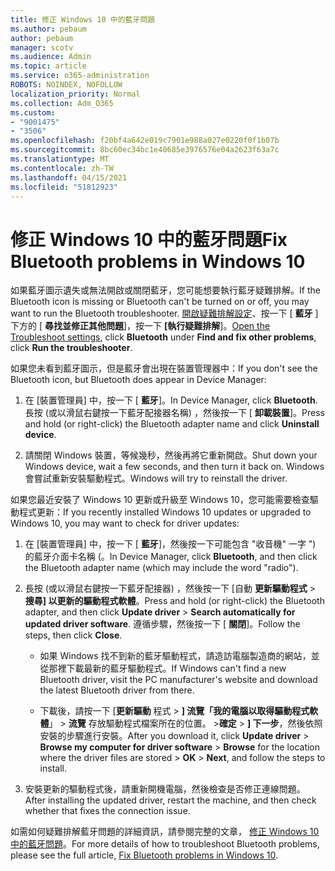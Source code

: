 ```yaml
---
title: 修正 Windows 10 中的藍牙問題
ms.author: pebaum
author: pebaum
manager: scotv
ms.audience: Admin
ms.topic: article
ms.service: o365-administration
ROBOTS: NOINDEX, NOFOLLOW
localization_priority: Normal
ms.collection: Adm_O365
ms.custom:
- "9001475"
- "3506"
ms.openlocfilehash: f20bf4a642e019c7901e988a027e0220f0f1b07b
ms.sourcegitcommit: 8bc60ec34bc1e40685e3976576e04a2623f63a7c
ms.translationtype: MT
ms.contentlocale: zh-TW
ms.lasthandoff: 04/15/2021
ms.locfileid: "51812923"
---
```

# <a name="fix-bluetooth-problems-in-windows-10"></a><span data-ttu-id="10094-102">修正 Windows 10 中的藍牙問題</span><span class="sxs-lookup"><span data-stu-id="10094-102">Fix Bluetooth problems in Windows 10</span></span>

<span data-ttu-id="10094-103">如果藍牙圖示遺失或無法開啟或關閉藍牙，您可能想要執行藍牙疑難排解。</span><span class="sxs-lookup"><span data-stu-id="10094-103">If the Bluetooth icon is missing or Bluetooth can't be turned on or off, you may want to run the Bluetooth troubleshooter.</span></span> <span data-ttu-id="10094-104">[開啟疑難排解設定](ms-settings:troubleshoot)、按一下 [ **藍牙** ] 下方的 [ **尋找並修正其他問題**]，按一下 **[執行疑難排解**]。</span><span class="sxs-lookup"><span data-stu-id="10094-104">[Open the Troubleshoot settings](ms-settings:troubleshoot), click **Bluetooth** under **Find and fix other problems**, click **Run the troubleshooter**.</span></span>

<span data-ttu-id="10094-105">如果您未看到藍牙圖示，但是藍牙會出現在裝置管理器中：</span><span class="sxs-lookup"><span data-stu-id="10094-105">If you don't see the Bluetooth icon, but Bluetooth does appear in Device Manager:</span></span>

1. <span data-ttu-id="10094-106">在 [裝置管理員] 中，按一下 [ **藍牙**]。</span><span class="sxs-lookup"><span data-stu-id="10094-106">In Device Manager, click **Bluetooth**.</span></span> <span data-ttu-id="10094-107">長按 (或以滑鼠右鍵按一下藍牙配接器名稱) ，然後按一下 [ **卸載裝置**]。</span><span class="sxs-lookup"><span data-stu-id="10094-107">Press and hold (or right-click) the Bluetooth adapter name and click **Uninstall device**.</span></span>

2. <span data-ttu-id="10094-108">請關閉 Windows 裝置，等候幾秒，然後再將它重新開啟。</span><span class="sxs-lookup"><span data-stu-id="10094-108">Shut down your Windows device, wait a few seconds, and then turn it back on.</span></span> <span data-ttu-id="10094-109">Windows 會嘗試重新安裝驅動程式。</span><span class="sxs-lookup"><span data-stu-id="10094-109">Windows will try to reinstall the driver.</span></span>

<span data-ttu-id="10094-110">如果您最近安裝了 Windows 10 更新或升級至 Windows 10，您可能需要檢查驅動程式更新：</span><span class="sxs-lookup"><span data-stu-id="10094-110">If you recently installed Windows 10 updates or upgraded to Windows 10, you may want to check for driver updates:</span></span>

1. <span data-ttu-id="10094-111">在 [裝置管理員] 中，按一下 [ **藍牙**]，然後按一下可能包含 "收音機" 一字 ") 的藍牙介面卡名稱 (。</span><span class="sxs-lookup"><span data-stu-id="10094-111">In Device Manager, click **Bluetooth**, and then click the Bluetooth adapter name (which may include the word "radio").</span></span>

2. <span data-ttu-id="10094-112">長按 (或以滑鼠右鍵按一下藍牙配接器) ，然後按一下 [自動 **更新驅動程式**  >  **搜尋] 以更新的驅動程式軟體**。</span><span class="sxs-lookup"><span data-stu-id="10094-112">Press and hold (or right-click) the Bluetooth adapter, and then click **Update driver** > **Search automatically for updated driver software**.</span></span> <span data-ttu-id="10094-113">遵循步驟，然後按一下 [ **關閉**]。</span><span class="sxs-lookup"><span data-stu-id="10094-113">Follow the steps, then click **Close**.</span></span>

      - <span data-ttu-id="10094-114">如果 Windows 找不到新的藍牙驅動程式，請造訪電腦製造商的網站，並從那裡下載最新的藍牙驅動程式。</span><span class="sxs-lookup"><span data-stu-id="10094-114">If Windows can't find a new Bluetooth driver, visit the PC manufacturer's website and download the latest Bluetooth driver from there.</span></span>

    - <span data-ttu-id="10094-115">下載後，請按一下 [**更新驅動** 程式  >  **] 流覽「我的電腦以取得驅動程式軟體**」  >  **流覽** 存放驅動程式檔案所在的位置。 >**確定**  >  **] 下一步**，然後依照安裝的步驟進行安裝。</span><span class="sxs-lookup"><span data-stu-id="10094-115">After you download it, click **Update driver** > **Browse my computer for driver software** > **Browse** for the location where the driver files are stored > **OK** > **Next**, and follow the steps to install.</span></span>

3. <span data-ttu-id="10094-116">安裝更新的驅動程式後，請重新開機電腦，然後檢查是否修正連線問題。</span><span class="sxs-lookup"><span data-stu-id="10094-116">After installing the updated driver, restart the machine, and then check whether that fixes the connection issue.</span></span>

<span data-ttu-id="10094-117">如需如何疑難排解藍牙問題的詳細資訊，請參閱完整的文章， [修正 Windows 10 中的藍牙問題](https://support.microsoft.com/help/14169/windows-10-fix-bluetooth-problems)。</span><span class="sxs-lookup"><span data-stu-id="10094-117">For more details of how to troubleshoot Bluetooth problems, please see the full article, [Fix Bluetooth problems in Windows 10](https://support.microsoft.com/help/14169/windows-10-fix-bluetooth-problems).</span></span>
